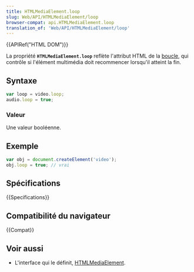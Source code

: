 ```yaml
---
title: HTMLMediaElement.loop
slug: Web/API/HTMLMediaElement/loop
browser-compat: api.HTMLMediaElement.loop
translation_of: 'Web/API/HTMLMediaElement/loop'
---
```

{{APIRef("HTML DOM")}}

La propriété **`HTMLMediaElement.loop`** reflète l'attribut HTML de la [boucle](/fr/docs/web/html/element/video#attr-loop), qui contrôle si l'élément multimédia doit recommencer lorsqu'il atteint la fin.

## Syntaxe

```js
var loop = video.loop;
audio.loop = true;
```

### Valeur

Une valeur booléenne.

## Exemple

```js
var obj = document.createElement('video');
obj.loop = true; // vrai
```

## Spécifications

{{Specifications}}

## Compatibilité du navigateur

{{Compat}}

## Voir aussi

- L'interface qui le définit, [HTMLMediaElement](fr/docs/web/api/htmlmediaelement).
